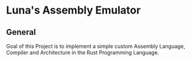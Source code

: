 # Luna's Assembly Emulator

## General

Goal of this Project is to implement a simple custom Assembly Language, Compiler and Architecture
in the Rust Programming Language.
